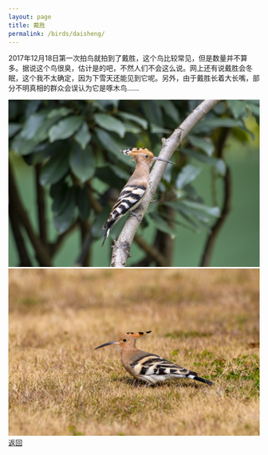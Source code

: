 ```yaml
---
layout: page
title: 戴胜
permalink: /birds/daisheng/
---
```


2017年12月18日第一次拍鸟就拍到了戴胜，这个鸟比较常见，但是数量并不算多。据说这个鸟很臭，估计是的吧，不然人们不会这么说。网上还有说戴胜会冬眠，这个我不太确定，因为下雪天还能见到它呢。另外，由于戴胜长着大长嘴，部分不明真相的群众会误认为它是啄木鸟……

![](../picture/戴胜/DSC_7942.jpg)
![](../picture/戴胜/DSC_0906.jpg)
[返回](../../)
